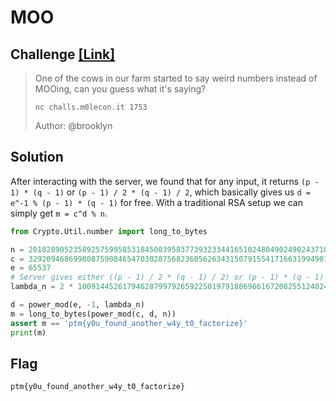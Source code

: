 # MOO

## Challenge [[Link]](https://ctftime.org/task/21240)
> One of the cows in our farm started to say weird numbers instead of MOOing, can you guess what it's saying?
>
> `nc challs.m0lecon.it 1753`
>
> Author: @brooklyn

## Solution

After interacting with the server, we found that for any input, it returns `(p - 1) * (q - 1)` or `(p - 1) / 2 * (q - 1) / 2`, which basically gives us `d = e^-1 % (p - 1) * (q - 1)` for free. With a traditional RSA setup we can simply get `m = c^d % n`.
```py
from Crypto.Util.number import long_to_bytes

n = 20182890523589257599585318450039583773932334416510248049024902437105764245957169144861649182102766049002530534024566416563880433629345584068924382544890130856580413811847921749924773692642064890806106024036247692779094258627259322856330050568182776633510659884991195499841267480832496284334988507180803004998191850413438129581995513524927793501
c = 3292094686998087590846547030287568236056263431507915541716631994901346153364636034128662026392057258249568019456697056361537605326197436505496100148177628590669259164476988572339064538039190579682465067302871695202408414813225066216743983424280736515205922645975236714017619191404972608760547291970246789410559236743755996290719708084683890035
e = 65537
# Server gives either ((p - 1) / 2 * (q - 1) / 2) or (p - 1) * (q - 1)
lambda_n = 2 * 10091445261794628799792659225019791886966167208255124024512451218552882122978584572430824591051383024501265267012283208281940216814672792034462191272444937699188867474541633858955160100974567423655822924268419003639646245520347608614630966939115984875165706864200966976536795186601258197154288165473410793036270056929683184571631007681359918366

d = power_mod(e, -1, lambda_n)
m = long_to_bytes(power_mod(c, d, n))
assert m == 'ptm{y0u_found_another_w4y_t0_factorize}'
print(m)
```

## Flag
`ptm{y0u_found_another_w4y_t0_factorize}`
